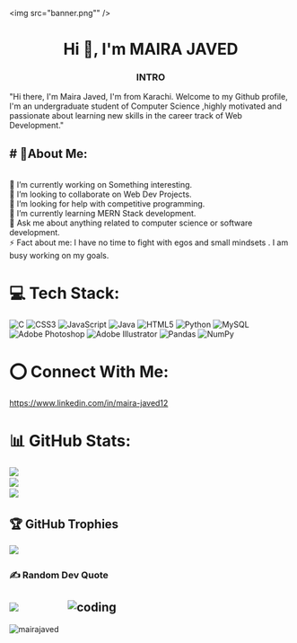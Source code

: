 <img src="banner.png"" />
<h1 align="center">Hi 👋, I'm MAIRA JAVED</h1>
<h3 align="center">INTRO</h3>
<P>"Hi there, I'm Maira Javed, I'm from Karachi. Welcome to my Github profile, I'm an undergraduate student of Computer Science ,highly motivated and passionate about learning new skills in the career track of  Web Development."</p>
<h2># 💫About Me:</h2><br>
🔭 I’m currently working on Something interesting.<br>👯 I’m looking to collaborate on Web Dev Projects.<br>🤝 I’m looking for help with competitive programming.<br>🌱 I’m currently learning MERN Stack development.<br>💬 Ask me about anything related to computer science or software development.<br>⚡ Fact about me: I have no time to fight with egos and small mindsets . I am busy working on my goals.


# 💻 Tech Stack:
![C](https://img.shields.io/badge/c-%2300599C.svg?style=plastic&logo=c&logoColor=white) ![CSS3](https://img.shields.io/badge/css3-%231572B6.svg?style=plastic&logo=css3&logoColor=white) ![JavaScript](https://img.shields.io/badge/javascript-%23323330.svg?style=plastic&logo=javascript&logoColor=%23F7DF1E) ![Java](https://img.shields.io/badge/java-%23ED8B00.svg?style=plastic&logo=java&logoColor=white) ![HTML5](https://img.shields.io/badge/html5-%23E34F26.svg?style=plastic&logo=html5&logoColor=white) ![Python](https://img.shields.io/badge/python-3670A0?style=plastic&logo=python&logoColor=ffdd54) ![MySQL](https://img.shields.io/badge/mysql-%2300f.svg?style=plastic&logo=mysql&logoColor=white) ![Adobe Photoshop](https://img.shields.io/badge/adobephotoshop-%2331A8FF.svg?style=plastic&logo=adobephotoshop&logoColor=white) ![Adobe Illustrator](https://img.shields.io/badge/adobeillustrator-%23FF9A00.svg?style=plastic&logo=adobeillustrator&logoColor=white) ![Pandas](https://img.shields.io/badge/pandas-%23150458.svg?style=plastic&logo=pandas&logoColor=white) ![NumPy](https://img.shields.io/badge/numpy-%23013243.svg?style=plastic&logo=numpy&logoColor=white)
# ⭕ Connect With Me:
https://www.linkedin.com/in/maira-javed12
<br>
# 📊 GitHub Stats:
![](https://github-readme-stats.vercel.app/api?username=Mairajaved&theme=dark&hide_border=false&include_all_commits=true&count_private=true)<br/>
![](https://github-readme-streak-stats.herokuapp.com/?user=Mairajaved&theme=dark&hide_border=false)<br/>
![](https://github-readme-stats.vercel.app/api/top-langs/?username=Mairajaved&theme=dark&hide_border=false&include_all_commits=true&count_private=true&layout=compact)

## 🏆 GitHub Trophies
![](https://github-profile-trophy.vercel.app/?username=Mairajaved&theme=chalk&no-frame=true&no-bg=false&margin-w=4)

### ✍️ Random Dev Quote
![](https://quotes-github-readme.vercel.app/api?type=vetical&theme=dark)
<img align="right" alt="coding" width="400" src="https://camo.githubusercontent.com/4aa77ea32aa4d7be626e833b160f3d8923c133cd32c34fefbdc43c8abfcff710/68747470733a2f2f63646e2e6472696262626c652e636f6d2f75736572732f323730343431342f73637265656e73686f74732f373436363930332f6d656469612f62303861623537363331366264343538326665663138396634373163643965352e676966">
---
<p align="left"> <img src="https://komarev.com/ghpvc/?username=mairajaved&label=Profile%20views&color=0e75b6&style=flat" alt="mairajaved" /> </p>
<!-- Proudly created with GPRM ( https://gprm.itsvg.in ) -->
